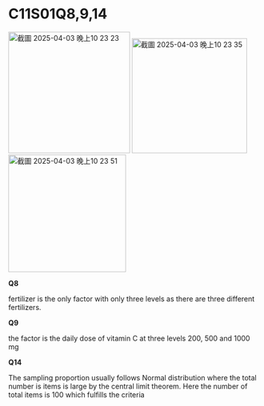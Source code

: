 # C11S01Q8,9,14

<img width="243" alt="截圖 2025-04-03 晚上10 23 23" src="https://github.com/user-attachments/assets/4afcd994-12e5-43c0-a9a7-cf83bcd3e5e6" />
<img width="230" alt="截圖 2025-04-03 晚上10 23 35" src="https://github.com/user-attachments/assets/733dfca5-7308-4397-bd5e-1830b2e91fef" />
<img width="235" alt="截圖 2025-04-03 晚上10 23 51" src="https://github.com/user-attachments/assets/4aa8793b-e1a8-4348-8e71-ccdbfe5c8f32" />

**Q8**

fertilizer is the only factor with only three levels as there are three different fertilizers.

**Q9**

the factor is the daily dose of vitamin C at three levels 200, 500 and 1000 mg

**Q14**

The sampling proportion usually follows Normal distribution where the total number is items is large by the central limit theorem. Here the number of total items is 100 which fulfills the criteria 
